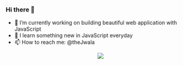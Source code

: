 ### Hi there 👋

- 🔭 I’m currently working on building beautiful web application with JavaScript
- 🌱 I learn something new in JavaScript everyday
- 📫 How to reach me: @theJwala

<p align="center">
  <img src="https://github-readme-stats.vercel.app/api?username=anirudh-jwala&&show_icons=true&title_color=ffffff&icon_color=bb2acf&text_color=daf7dc&bg_color=151515"/>
</p>
